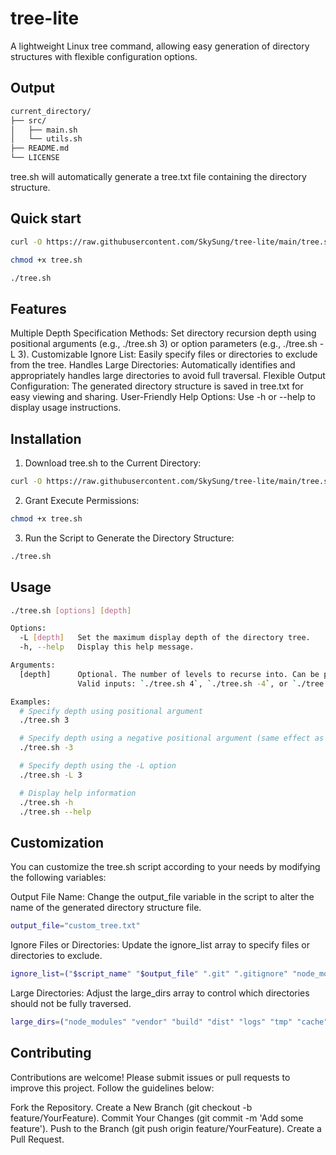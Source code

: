 # tree-lite
A lightweight Linux tree command, allowing easy generation of directory structures with flexible configuration options.

## Output

```bash
current_directory/
├── src/
│   ├── main.sh
│   └── utils.sh
├── README.md
└── LICENSE
```
tree.sh will automatically generate a tree.txt file containing the directory structure.

## Quick start

```bash
curl -O https://raw.githubusercontent.com/SkySung/tree-lite/main/tree.sh

chmod +x tree.sh

./tree.sh
```
## Features
Multiple Depth Specification Methods: Set directory recursion depth using positional arguments (e.g., ./tree.sh 3) or option parameters (e.g., ./tree.sh -L 3).
Customizable Ignore List: Easily specify files or directories to exclude from the tree.
Handles Large Directories: Automatically identifies and appropriately handles large directories to avoid full traversal.
Flexible Output Configuration: The generated directory structure is saved in tree.txt for easy viewing and sharing.
User-Friendly Help Options: Use -h or --help to display usage instructions.

## Installation
1. Download tree.sh to the Current Directory:

```bash
curl -O https://raw.githubusercontent.com/SkySung/tree-lite/main/tree.sh
```
2. Grant Execute Permissions:

```bash
chmod +x tree.sh
```
3. Run the Script to Generate the Directory Structure:
```bash
./tree.sh
```

## Usage
```bash
./tree.sh [options] [depth]

Options:
  -L [depth]   Set the maximum display depth of the directory tree.
  -h, --help   Display this help message.

Arguments:
  [depth]      Optional. The number of levels to recurse into. Can be prefixed with a '-' (e.g., -3). Default is 3 if not provided.
               Valid inputs: `./tree.sh 4`, `./tree.sh -4`, or `./tree.sh -L 4` for 4 levels of recursion.

Examples:
  # Specify depth using positional argument
  ./tree.sh 3

  # Specify depth using a negative positional argument (same effect as above)
  ./tree.sh -3

  # Specify depth using the -L option
  ./tree.sh -L 3

  # Display help information
  ./tree.sh -h
  ./tree.sh --help
```
## Customization

You can customize the tree.sh script according to your needs by modifying the following variables:

Output File Name:
Change the output_file variable in the script to alter the name of the generated directory structure file.
```bash
output_file="custom_tree.txt"
```

Ignore Files or Directories:
Update the ignore_list array to specify files or directories to exclude.
```bash
ignore_list=("$script_name" "$output_file" ".git" ".gitignore" "node_modules")
```

Large Directories:
Adjust the large_dirs array to control which directories should not be fully traversed.
```bash
large_dirs=("node_modules" "vendor" "build" "dist" "logs" "tmp" "cache" "__pycache__" "media" "uploads" "data" "datasets")
```

## Contributing
Contributions are welcome! Please submit issues or pull requests to improve this project. Follow the guidelines below:

Fork the Repository.
Create a New Branch (git checkout -b feature/YourFeature).
Commit Your Changes (git commit -m 'Add some feature').
Push to the Branch (git push origin feature/YourFeature).
Create a Pull Request.
